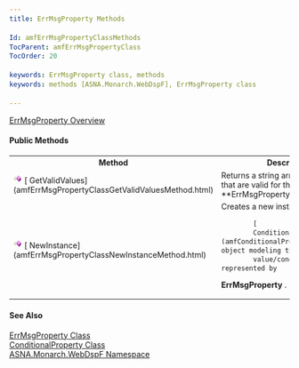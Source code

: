 ```yaml
---
title: ErrMsgProperty Methods

Id: amfErrMsgPropertyClassMethods
TocParent: amfErrMsgPropertyClass
TocOrder: 20

keywords: ErrMsgProperty class, methods
keywords: methods [ASNA.Monarch.WebDspF], ErrMsgProperty class

---
```


[ ErrMsgProperty Overview](amfErrMsgPropertyClass.html) 

#### Public Methods
<table class="mytable" cellspacing="0" cellpadding="4" width="90%">
          <colgroup><col width="30%" /><col width="70%" />
          </colgroup>
          <tr><th>Method</th>
            <th>Description</th>
          </tr>
          <tr>
            <td><img class="hcp4" alt="public method" src="Images/Methods.bmp" style="WIDTH:16px; HEIGHT:16px" width="16" height="16" border="0" />
              [
              GetValidValues](amfErrMsgPropertyClassGetValidValuesMethod.html)
            </td>
            <td>Returns a string array of
            the values that are valid for the 
 **ErrMsgProperty** 
       object.</td>
          </tr>
          <tr>
            <td><img class="hcp4" alt="public method" src="Images/Methods.bmp" style="WIDTH:16px; HEIGHT:16px" width="16" height="16" border="0" />
              [
              NewInstance](amfErrMsgPropertyClassNewInstanceMethod.html)
                  </td>
                  <td>Creates a new instance of a

            [
            ConditionalProperty](amfConditionalPropertyClass.html) object modeling the
            value/conditions represented by 
 **ErrMsgProperty** .</td>
          </tr>
</table>

#### See Also
[
      ErrMsgProperty Class](amfErrMsgPropertyClass.html)
      <br clear="none" />
      [
      ConditionalProperty Class](amfConditionalPropertyClass.html)
      <br clear="none" />
      [
      ASNA.Monarch.WebDspF Namespace](amfWebDspFNamespace.html)

